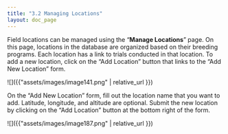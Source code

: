 ```yaml
---
title: "3.2 Managing Locations"
layout: doc_page
---
```


Field locations can be managed using the “**Manage Locations**” page. On this page, locations in the database are organized based on their breeding programs. Each location has a link to trials conducted in that location. To add a new location, click on the “Add Location” button that links to the “Add New Location” form.

![]({{"assets/images/image141.png" | relative_url }})

On the “Add New Location” form, fill out the location name that you want to add. Latitude, longitude, and altitude are optional. Submit the new location by clicking on the “Add Location” button at the bottom right of the form.

![]({{"assets/images/image187.png" | relative_url }})
